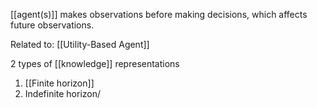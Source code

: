 [[agent(s)]] makes observations before making decisions, which affects future observations.

Related to: [[Utility-Based Agent]]

2 types of [[knowledge]] representations
1. [[Finite horizon]]
2. Indefinite horizon/